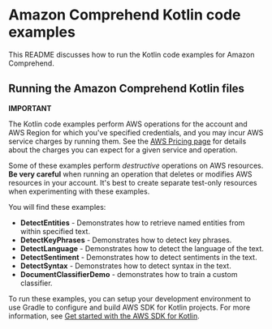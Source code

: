 # Amazon Comprehend Kotlin code examples

This README discusses how to run the Kotlin code examples for Amazon Comprehend.

## Running the Amazon Comprehend Kotlin files

**IMPORTANT**

The Kotlin code examples perform AWS operations for the account and AWS Region for which you've specified credentials, and you may incur AWS service charges by running them. See the [AWS Pricing page](https://aws.amazon.com/pricing/) for details about the charges you can expect for a given service and operation.

Some of these examples perform *destructive* operations on AWS resources. **Be very careful** when running an operation that deletes or modifies AWS resources in your account. It's best to create separate test-only resources when experimenting with these examples.

You will find these examples: 

- **DetectEntities** - Demonstrates how to retrieve named entities from within specified text.
- **DetectKeyPhrases** - Demonstrates how to detect key phrases.
- **DetectLanguage** - Demonstrates how to detect the language of the text.
- **DetectSentiment** - Demonstrates how to detect sentiments in the text.
- **DetectSyntax** - Demonstrates how to detect syntax in the text.
- **DocumentClassifierDemo** - demonstrates how to train a custom classifier.

To run these examples, you can setup your development environment to use Gradle to configure and build AWS SDK for Kotlin projects. For more information, 
see [Get started with the AWS SDK for Kotlin](https://docs.aws.amazon.com/sdk-for-kotlin/latest/developer-guide/setup.html). 

